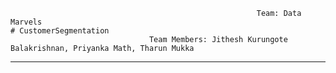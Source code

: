                                                            Team: Data Marvels                                                                                                                                                                # CustomerSegmentation
                                   Team Members: Jithesh Kurungote Balakrishnan, Priyanka Math, Tharun Mukka
<hr />
